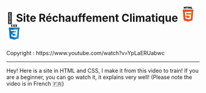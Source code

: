 <h1>🔱 Site Réchauffement Climatique <a href="https://www.python.org" target="_blank" rel="noreferrer"> <a href="https://www.w3.org/html/" target="_blank" rel="noreferrer"> <img src="https://raw.githubusercontent.com/devicons/devicon/master/icons/html5/html5-original-wordmark.svg" alt="html5" width="40" height="40"/></a><a href="https://www.w3schools.com/css/" target="_blank" rel="noreferrer"> <img src="https://raw.githubusercontent.com/devicons/devicon/master/icons/css3/css3-original-wordmark.svg" alt="css3" width="40" height="40"/></a></h1>

<p>Copyright : https://www.youtube.com/watch?v=YpLaERUabwc</p>

<hr>
  
  <p>Hey! Here is a site in HTML and CSS, I make it from this video to train! If you are a beginner, you can go watch it, it explains very well! (Please note the video is in French 🇫🇷)</p>

